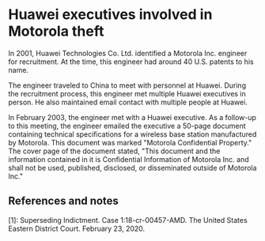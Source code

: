 # Huawei executives involved in Motorola theft
In 2001, Huawei Technologies Co. Ltd. identified a Motorola Inc. engineer for recruitment.
At the time, this engineer had around 40 U.S. patents to his name.

The engineer traveled to China to meet with personnel at Huawei.
During the recruitment process, this engineer met multiple Huawei executives in person.
He also maintained email contact with multiple people at Huawei.

In February 2003, the engineer met with a Huawei executive.
As a follow-up to this meeting, the engineer emailed the executive a 50-page document containing technical specifications for a wireless base station manufactured by Motorola.
This document was marked "Motorola Confidential Property."
The cover page of the document stated, "This document and the information contained in it is Confidential Information of Motorola Inc. and shall not be used, published, disclosed, or disseminated outside of Motorola Inc."

## References and notes
\[1\]: Superseding Indictment. Case 1:18-cr-00457-AMD. The United States Eastern District Court. February 23, 2020.
